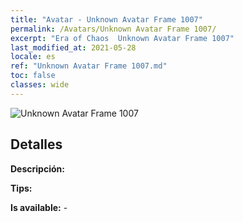 ```yaml
---
title: "Avatar - Unknown Avatar Frame 1007"
permalink: /Avatars/Unknown Avatar Frame 1007/
excerpt: "Era of Chaos  Unknown Avatar Frame 1007"
last_modified_at: 2021-05-28
locale: es
ref: "Unknown Avatar Frame 1007.md"
toc: false
classes: wide
---
```

 ![Unknown Avatar Frame 1007](/images/a/avatarFrame_7.png)

## Detalles

 **Descripción:**  

 **Tips:**  

 **Is available:**  - 

